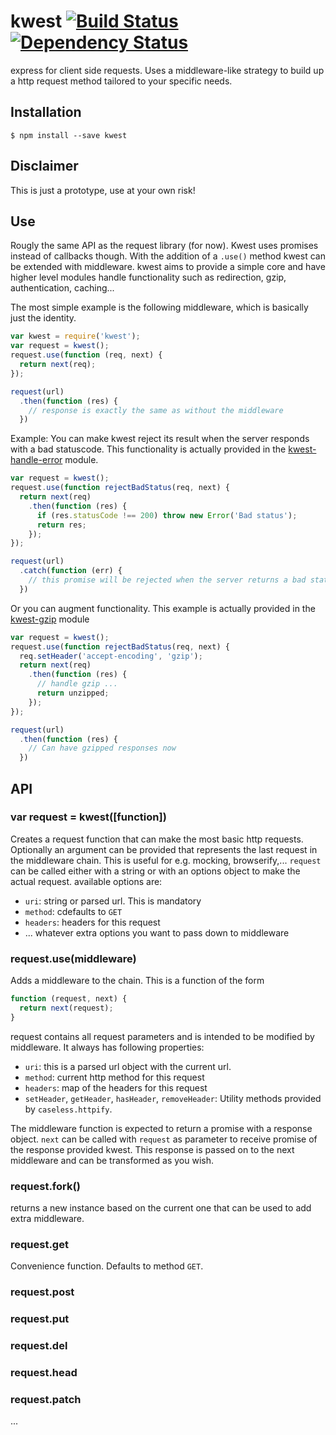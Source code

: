 # kwest [![Build Status][travis-image]][travis-url] [![Dependency Status][depstat-image]][depstat-url]

express for client side requests. Uses a middleware-like strategy to build up a http request method tailored to your specific needs.

## Installation

    $ npm install --save kwest

## Disclaimer

This is just a prototype, use at your own risk!

## Use

Rougly the same API as the request library (for now). Kwest uses promises instead of callbacks though. With the addition of a `.use()` method kwest can be extended with middleware.
kwest aims to provide a simple core and have higher level modules handle functionality such as redirection, gzip, authentication, caching...

The most simple example is the following middleware, which is basically just the identity.
```js
var kwest = require('kwest');
var request = kwest();
request.use(function (req, next) {
  return next(req);
});

request(url)
  .then(function (res) {
    // response is exactly the same as without the middleware
  })
```

Example: You can make kwest reject its result when the server responds with a bad statuscode. This functionality is actually provided in the [kwest-handle-error](https://github.com/Janpot/kwest-handle-error) module.
```js
var request = kwest();
request.use(function rejectBadStatus(req, next) {
  return next(req)
    .then(function (res) {
      if (res.statusCode !== 200) throw new Error('Bad status');
      return res;
    });
});

request(url)
  .catch(function (err) {
    // this promise will be rejected when the server returns a bad statuscode
  })
```

Or you can augment functionality. This example is actually provided in the [kwest-gzip](https://github.com/Janpot/kwest-gzip) module
```js
var request = kwest();
request.use(function rejectBadStatus(req, next) {
  req.setHeader('accept-encoding', 'gzip');
  return next(req)
    .then(function (res) {
      // handle gzip ...
      return unzipped;
    });
});

request(url)
  .then(function (res) {
    // Can have gzipped responses now
  })
```

## API

### var request = kwest([function])

Creates a request function that can make the most basic http requests. Optionally an argument can be provided that represents the last request in the middleware chain. This is useful for e.g. mocking, browserify,...
`request` can be called either with a string or with an options object to make the actual request. available options are:
- `uri`: string or parsed url. This is mandatory
- `method`: cdefaults to `GET`
- `headers`: headers for this request
- ... whatever extra options you want to pass down to middleware

### request.use(middleware)

Adds a middleware to the chain. This is a function of the form

```js
function (request, next) {
  return next(request);
}
```

request contains all request parameters and is intended to be modified by middleware. It always has following properties:
- `uri`: this is a parsed url object with the current url.
- `method`: current http method for this request
- `headers`: map of the headers for this request
- `setHeader`, `getHeader`, `hasHeader`, `removeHeader`: Utility methods provided by `caseless.httpify`.

The middleware function is expected to return a promise with a response object. `next` can be called with `request` as parameter to receive promise of the response provided kwest. This response is passed on to the next middleware and can be transformed as you wish.

### request.fork()

returns a new instance based on the current one that can be used to add extra middleware.

### request.get

Convenience function. Defaults to method `GET`.

### request.post
### request.put
### request.del
### request.head
### request.patch
...


[travis-url]: http://travis-ci.org/Janpot/kwest
[travis-image]: http://img.shields.io/travis/Janpot/kwest.svg?style=flat

[depstat-url]: https://david-dm.org/Janpot/kwest
[depstat-image]: http://img.shields.io/david/Janpot/kwest.svg?style=flat
